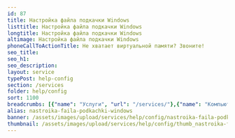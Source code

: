 ```yaml
---
id: 87
title: Настройка файла подкачки Windows
listtitle: Настройка файла подкачки Windows
longtitle: Настройка файла подкачки Windows
altimage: Настройка файла подкачки Windows
phoneCallToActionTitle: Не хватает виртуальной памяти? Звоните!
seo_title: 
seo_h1: 
seo_description: 
layout: service
typePost: help-config
section: /services
folder: help/config
sort: 1100
breadcrumbs: [{"name": "Услуги", "url": "/services/"},{"name": "Компьютерная помощь", "url": "/services/help/"},{"name": "Настройка ПО", "url": "/services/help/config/"}]
alias: nastroika-faila-podkachki-windows
banner: /assets/images/upload/services/help/config/nastroika-faila-podkachki-windows.jpg
thumbnail: /assets/images/upload/services/help/config/thumb_nastroika-faila-podkachki-windows.jpg
---
```

